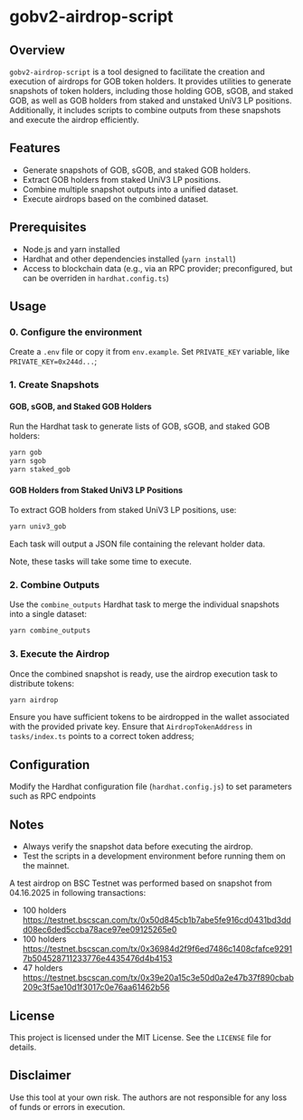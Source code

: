 # gobv2-airdrop-script

## Overview

`gobv2-airdrop-script` is a tool designed to facilitate the creation and execution of airdrops for GOB token holders. It provides utilities to generate snapshots of token holders, including those holding GOB, sGOB, and staked GOB, as well as GOB holders from staked and unstaked UniV3 LP positions. Additionally, it includes scripts to combine outputs from these snapshots and execute the airdrop efficiently.

## Features

- Generate snapshots of GOB, sGOB, and staked GOB holders.
- Extract GOB holders from staked UniV3 LP positions.
- Combine multiple snapshot outputs into a unified dataset.
- Execute airdrops based on the combined dataset.

## Prerequisites

- Node.js and yarn installed
- Hardhat and other dependencies installed (`yarn install`)
- Access to blockchain data (e.g., via an RPC provider; preconfigured, but can be overriden in `hardhat.config.ts`)

## Usage

### 0. Configure the environment

Create a `.env` file or copy it from `env.example`. Set `PRIVATE_KEY` variable, like `PRIVATE_KEY=0x244d...`;

### 1. Create Snapshots

#### GOB, sGOB, and Staked GOB Holders
Run the Hardhat task to generate lists of GOB, sGOB, and staked GOB holders:
```bash
yarn gob
yarn sgob
yarn staked_gob
```

#### GOB Holders from Staked UniV3 LP Positions
To extract GOB holders from staked UniV3 LP positions, use:
```bash
yarn univ3_gob
```

Each task will output a JSON file containing the relevant holder data.

Note, these tasks will take some time to execute.

### 2. Combine Outputs

Use the `combine_outputs` Hardhat task to merge the individual snapshots into a single dataset:
```bash
yarn combine_outputs
```

### 3. Execute the Airdrop

Once the combined snapshot is ready, use the airdrop execution task to distribute tokens:
```bash
yarn airdrop
```

Ensure you have sufficient tokens to be airdropped in the wallet associated with the provided private key. Ensure that `AirdropTokenAddress` in `tasks/index.ts` points to a correct token address;

## Configuration

Modify the Hardhat configuration file (`hardhat.config.js`) to set parameters such as RPC endpoints

## Notes

- Always verify the snapshot data before executing the airdrop.
- Test the scripts in a development environment before running them on the mainnet.

A test airdrop on BSC Testnet was performed based on snapshot from 04.16.2025 in following transactions:

- 100 holders https://testnet.bscscan.com/tx/0x50d845cb1b7abe5fe916cd0431bd3ddd08ec6ded5ccba78ace97ee09125265e0
- 100 holders https://testnet.bscscan.com/tx/0x36984d2f9f6ed7486c1408cfafce92917b504528711233776e4435476d4b4153
- 47 holders  https://testnet.bscscan.com/tx/0x39e20a15c3e50d0a2e47b37f890cbab209c3f5ae10d1f3017c0e76aa61462b56

## License

This project is licensed under the MIT License. See the `LICENSE` file for details.

## Disclaimer

Use this tool at your own risk. The authors are not responsible for any loss of funds or errors in execution.